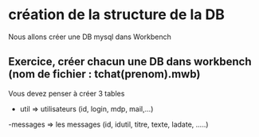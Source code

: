 # création de la structure de la DB
Nous allons créer une DB mysql dans Workbench
## Exercice, créer chacun une DB dans workbench (nom de fichier : tchat(prenom).mwb)
Vous devez penser à créer 3 tables

- util => utilisateurs (id, login, mdp, mail,...)

-messages => les messages (id, idutil, titre, texte, ladate, .....)